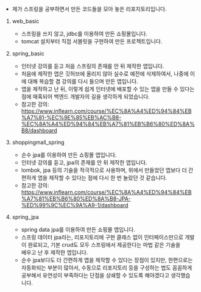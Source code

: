 - 제가 스프링을 공부하면서 만든 코드들을 모아 놓은 리포지토리입니다.
1. web_basic
   - 스프링을 쓰지 않고, jdbc를 이용하여 만든 쇼핑몰입니다.
   - tomcat 설치부터 직접 서블릿을 구현하여 만든 프로젝트입니다.

2. spring_basic
   - 인터넷 강의를 듣고 처음 스프링의 존재를 안 뒤 제작한 앱입니다.
   - 처음에 제작한 앱은 깃허브에 올리지 않아 실수로 예전에 삭제하여서, 나중에 이에 대해 복습할 겸 강의를 다시 들으며 만든 앱입니다.
   - 앱을 제작하고 난 뒤, 이렇게 쉽게 인터넷에 배포할 수 있는 앱을 만들 수 있다는 점에 매혹되어 백엔드 개발자의 길을 생각하게 되었습니다.
   - 참고한 강의: https://www.inflearn.com/course/%EC%8A%A4%ED%94%84%EB%A7%81-%EC%9E%85%EB%AC%B8-%EC%8A%A4%ED%94%84%EB%A7%81%EB%B6%80%ED%8A%B8/dashboard
  
3. shoppingmall_spring
   - 순수 jpa를 이용하여 만든 쇼핑몰 앱입니다.
   - 인터넷 강의를 듣고, jpa의 존재를 안 뒤 제작한 앱입니다.
   - lombok, jpa 등의 기술을 적극적으로 사용하며, 위에서 만들었던 앱보다 더 간편하게 앱을 제작할 수 있다는 점에 다시 한 번 놀랐던 것 같습니다.
   - 참고한 강의: https://www.inflearn.com/course/%EC%8A%A4%ED%94%84%EB%A7%81%EB%B6%80%ED%8A%B8-JPA-%ED%99%9C%EC%9A%A9-1/dashboard
  
4. spring_jpa
   - spring data jpa를 이용하여 만든 쇼핑몰 앱입니다.
   - 스프링 데이터 jpa라는, 리포지토리에 구현 클래스 없이 인터페이스만으로 개발이 완료되고, 기본 crud도 모두 스프링에서 제공한다는 마법 같은 기술을  
     배우고 난 후 제작한 앱입니다.
   - 순수 jpa보다도 더 간편하게 앱을 제작할 수 있다는 장점이 있지만, 한편으로는 자동화되는 부분이 많아서, 수동으로 리포지토리 등을 구성하는 법도
     꼼꼼하게 공부해서 유연성이 부족하다는 단점을 상쇄할 수 있도록 해야겠다고 생각했습니다.
